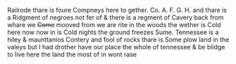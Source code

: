 Railrode thare is foure Compneys here to gether. Co. A. F. G. H. and thare is a Ridgment of negroes not fer of & there is a regment of Cavery back from whare we ~~Come~~ mooved from  we are rite in the woods  the wether is Cold here now now in is Cold nights the ground freezes Sume. Tennessee is a hiley & maunttanios Contery and fool of rocks thare is Some plow land in the valeys but I had drother have our place the whole of tennessee & be blidge to live here  the land the most of in wont rase